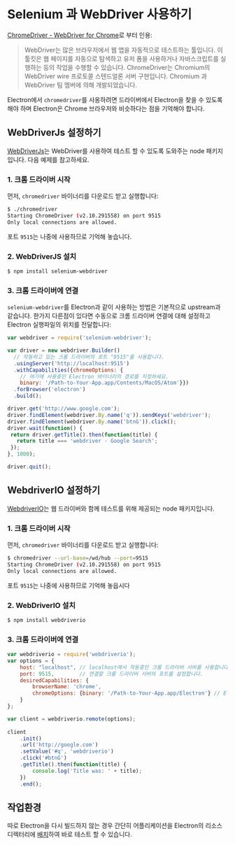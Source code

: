 ﻿# Selenium 과 WebDriver 사용하기

[ChromeDriver - WebDriver for Chrome][chrome-driver]로 부터 인용:

> WebDriver는 많은 브라우저에서 웹 앱을 자동적으로 테스트하는 툴입니다.
> 이 툴킷은 웹 페이지를 자동으로 탐색하고 유저 폼을 사용하거나 자바스크립트를 실행하는 등의 작업을 수행할 수 있습니다.
> ChromeDriver는 Chromium의 WebDriver wire 프로토콜 스텐드얼론 서버 구현입니다.
> Chromium 과 WebDriver 팀 멤버에 의해 개발되었습니다.

Electron에서 `chromedriver`를 사옹하려면 드라이버에서 Electron을 찾을 수 있도록 해야 하며
Electron은 Chrome 브라우저와 비슷하다는 점을 기억해야 합니다.

## WebDriverJs 설정하기

[WebDriverJs](https://code.google.com/p/selenium/wiki/WebDriverJs)는 WebDriver를 사용하여 테스트 할 수 있도록 도와주는 node 패키지입니다.
다음 예제를 참고하세요.

### 1. 크롬 드라이버 시작

먼저, `chromedriver` 바이너리를 다운로드 받고 실행합니다:

```bash
$ ./chromedriver
Starting ChromeDriver (v2.10.291558) on port 9515
Only local connections are allowed.
```

포트 `9515`는 나중에 사용하므로 기억해 놓습니다.

### 2. WebDriverJS 설치

```bash
$ npm install selenium-webdriver
```

### 3. 크롬 드라이버에 연결

`selenium-webdriver`를 Electron과 같이 사용하는 방법은 기본적으로 upstream과 같습니다.
한가지 다른점이 있다면 수동으로 크롬 드라이버 연결에 대해 설정하고 Electron 실행파일의 위치를 전달합니다:

```javascript
var webdriver = require('selenium-webdriver');

var driver = new webdriver.Builder()
  // 작동하고 있는 크롬 드라이버의 포트 "9515"를 사용합니다.
  .usingServer('http://localhost:9515')
  .withCapabilities({chromeOptions: {
    // 여기에 사용중인 Electron 바이너리의 경로를 지정하세요.
    binary: '/Path-to-Your-App.app/Contents/MacOS/Atom'}})
  .forBrowser('electron')
  .build();

driver.get('http://www.google.com');
driver.findElement(webdriver.By.name('q')).sendKeys('webdriver');
driver.findElement(webdriver.By.name('btnG')).click();
driver.wait(function() {
 return driver.getTitle().then(function(title) {
   return title === 'webdriver - Google Search';
 });
}, 1000);

driver.quit();
```

## WebdriverIO 설정하기

[WebdriverIO](http://webdriver.io/)는 웹 드라이버와 함께 테스트를 위해 제공되는 node 패키지입니다.

### 1. 크롬 드라이버 시작

먼저, `chromedriver` 바이너리를 다운로드 받고 실행합니다:

```bash
$ chromedriver --url-base=/wd/hub --port=9515
Starting ChromeDriver (v2.10.291558) on port 9515
Only local connections are allowed.
```

포트 `9515`는 나중에 사용하므로 기억해 놓읍시다

### 2. WebDriverIO 설치

```bash
$ npm install webdriverio
```

### 3. 크롬 드라이버에 연결
```javascript
var webdriverio = require('webdriverio');
var options = {
    host: "localhost", // localhost에서 작동중인 크롬 드라이버 서버를 사용합니다.
    port: 9515,        // 연결할 크롬 드라이버 서버의 포트를 설정합니다.
    desiredCapabilities: {
        browserName: 'chrome',
        chromeOptions: {binary: '/Path-to-Your-App.app/Electron'} // Electron 바이너리의 위치
    }
};

var client = webdriverio.remote(options);
    
client
    .init()
    .url('http://google.com')
    .setValue('#q', 'webdriverio')
    .click('#btnG')
    .getTitle().then(function(title) {
        console.log('Title was: ' + title);
    })
    .end();
```

## 작업환경

따로 Electron을 다시 빌드하지 않는 경우 간단히 어플리케이션을 Electron의 리소스 디렉터리에
[배치](application-distribution.md)하여 바로 테스트 할 수 있습니다.

[chrome-driver]: https://sites.google.com/a/chromium.org/chromedriver/
